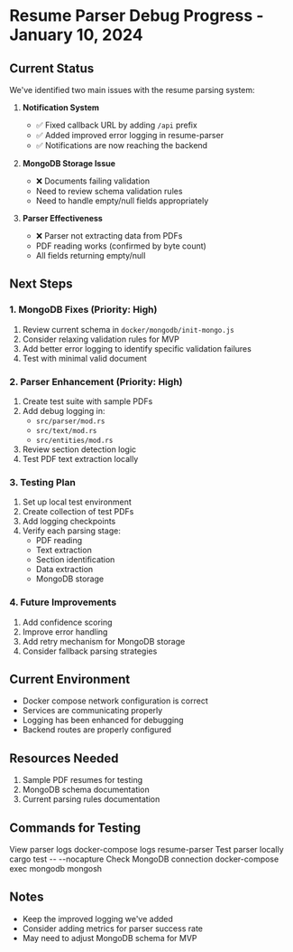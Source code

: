 # Resume Parser Debug Progress - January 10, 2024

## Current Status
We've identified two main issues with the resume parsing system:

1. **Notification System**
   - ✅ Fixed callback URL by adding `/api` prefix
   - ✅ Added improved error logging in resume-parser
   - ✅ Notifications are now reaching the backend

2. **MongoDB Storage Issue**
   - ❌ Documents failing validation
   - Need to review schema validation rules
   - Need to handle empty/null fields appropriately

3. **Parser Effectiveness**
   - ❌ Parser not extracting data from PDFs
   - PDF reading works (confirmed by byte count)
   - All fields returning empty/null

## Next Steps

### 1. MongoDB Fixes (Priority: High)
1. Review current schema in `docker/mongodb/init-mongo.js`
2. Consider relaxing validation rules for MVP
3. Add better error logging to identify specific validation failures
4. Test with minimal valid document

### 2. Parser Enhancement (Priority: High)
1. Create test suite with sample PDFs
2. Add debug logging in:
   - `src/parser/mod.rs`
   - `src/text/mod.rs`
   - `src/entities/mod.rs`
3. Review section detection logic
4. Test PDF text extraction locally

### 3. Testing Plan
1. Set up local test environment
2. Create collection of test PDFs
3. Add logging checkpoints
4. Verify each parsing stage:
   - PDF reading
   - Text extraction
   - Section identification
   - Data extraction
   - MongoDB storage

### 4. Future Improvements
1. Add confidence scoring
2. Improve error handling
3. Add retry mechanism for MongoDB storage
4. Consider fallback parsing strategies

## Current Environment
- Docker compose network configuration is correct
- Services are communicating properly
- Logging has been enhanced for debugging
- Backend routes are properly configured

## Resources Needed
1. Sample PDF resumes for testing
2. MongoDB schema documentation
3. Current parsing rules documentation

## Commands for Testing
View parser logs
docker-compose logs resume-parser
Test parser locally
cargo test -- --nocapture
Check MongoDB connection
docker-compose exec mongodb mongosh
## Notes
- Keep the improved logging we've added
- Consider adding metrics for parser success rate
- May need to adjust MongoDB schema for MVP
